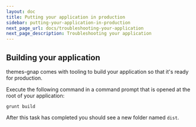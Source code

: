 ```yaml
---
layout: doc
title: Putting your application in production
sidebar: putting-your-application-in-production
next_page_url: docs/troubleshooting-your-application
next_page_description: Troubleshooting your application
---
```


## Building your application

themes-gnap comes with tooling to build your application so that it's ready for production.

Execute the following command in a command prompt that is opened at the root of your application:

```
grunt build
```

After this task has completed you should see a new folder named `dist`.
